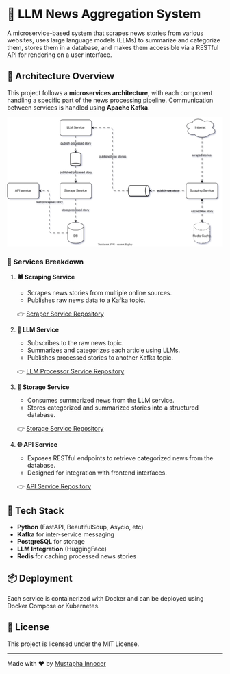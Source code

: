 # 📰 LLM News Aggregation System

A microservice-based system that scrapes news stories from various websites, uses large language models (LLMs) to summarize and categorize them, stores them in a database, and makes them accessible via a RESTful API for rendering on a user interface.

## 🔧 Architecture Overview

This project follows a **microservices architecture**, with each component handling a specific part of the news processing pipeline. Communication between services is handled using **Apache Kafka**.

![System Architecture](./assets/system_architecture.svg)

### 🚀 Services Breakdown

1. **🕷️ Scraping Service**
   - Scrapes news stories from multiple online sources.
   - Publishes raw news data to a Kafka topic.

   👉 [Scraper Service Repository](https://github.com/Mustapha-Innocer/scraping-service)

2. **🧠 LLM Service**
   - Subscribes to the raw news topic.
   - Summarizes and categorizes each article using LLMs.
   - Publishes processed stories to another Kafka topic.

   👉 [LLM Processor Service Repository](https://github.com/your-username/llm-service)

3. **💾 Storage Service**
   - Consumes summarized news from the LLM service.
   - Stores categorized and summarized stories into a structured database.

   👉 [Storage Service Repository](https://github.com/your-username/storage-service)

4. **🌐 API Service**
   - Exposes RESTful endpoints to retrieve categorized news from the database.
   - Designed for integration with frontend interfaces.

   👉 [API Service Repository](https://github.com/your-username/api-service)

## 🧱 Tech Stack

- **Python** (FastAPI, BeautifulSoup, Asycio, etc)
- **Kafka** for inter-service messaging
- **PostgreSQL** for storage
- **LLM Integration** (HuggingFace)
- **Redis** for caching processed news stories

## 📦 Deployment

Each service is containerized with Docker and can be deployed using Docker Compose or Kubernetes.

## 📄 License

This project is licensed under the MIT License.

---

Made with ❤️ by [Mustapha Innocer](https://github.com/Mustapha-Innocer)
